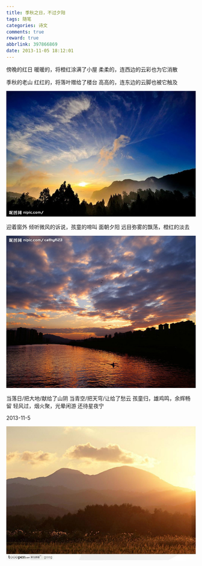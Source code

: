 ```yaml
---
title: 季秋之日，不过夕阳
tags: 随笔
categories: 诗文
comments: true
reward: true
abbrlink: 397866869
date: 2013-11-05 18:12:01
---
```

傍晚的红日
暖暖的，将橙红涂满了小屋
柔柔的，连西边的云彩也为它消散

季秋的老山
红红的，将落叶赠给了楼台
高高的，连东边的云脚也被它触及
<!-- more -->

![p1](/assets/img/23c21488103007.jpg)

迎着窗外
倾听微风的诉说，孩童的啼叫
面朝夕阳
远目弥雾的飘荡，橙红的淡去

![p2](/assets/img/89111488103045.jpg)

当落日/把大地/献给了山阴
当青空/把天穹/让给了愁云
孩童归，雄鸡鸣，余辉畅留
轻风过，烟火聚，光晕闲游
还待星夜宁

2013-11-5

![p3](/assets/img/9d7c1488103196.jpg)